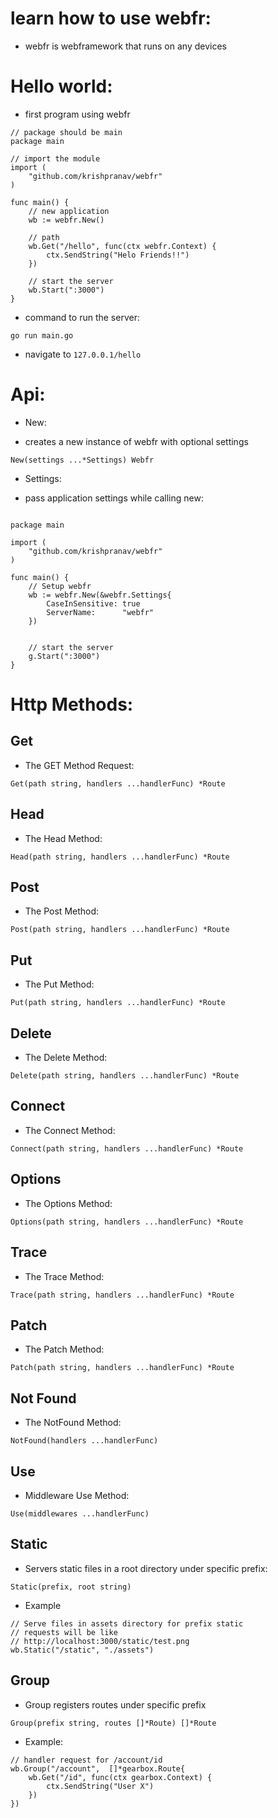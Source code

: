 # learn how to use webfr:

- webfr is webframework that runs on any devices

# Hello world:

- first program using webfr

```golang
// package should be main
package main

// import the module 
import (
    "github.com/krishpranav/webfr"
)

func main() {
    // new application
    wb := webfr.New()

    // path
    wb.Get("/hello", func(ctx webfr.Context) {
        ctx.SendString("Helo Friends!!")
    })

    // start the server
    wb.Start(":3000")
}
```

- command to run the server:
```
go run main.go
```

- navigate to ```127.0.0.1/hello```

# Api:

- New:

- creates a new instance of webfr with optional settings

```golang
New(settings ...*Settings) Webfr
```

- Settings:

- pass application settings while calling new:
```golang

package main

import (
    "github.com/krishpranav/webfr"
)

func main() {
    // Setup webfr
    wb := webfr.New(&webfr.Settings{
        CaseInSensitive: true
        ServerName:      "webfr"
    })


    // start the server
    g.Start(":3000")
}
```

# Http Methods:

## Get

- The GET Method Request:

```golang
Get(path string, handlers ...handlerFunc) *Route
```

## Head

- The Head Method:

```golang
Head(path string, handlers ...handlerFunc) *Route
```

## Post

- The Post Method:

```golang
Post(path string, handlers ...handlerFunc) *Route
```

## Put

- The Put Method:

```golang
Put(path string, handlers ...handlerFunc) *Route
```

## Delete

- The Delete Method:

```golang
Delete(path string, handlers ...handlerFunc) *Route
```

## Connect

- The Connect Method:

```golang
Connect(path string, handlers ...handlerFunc) *Route
```

## Options

- The Options Method:

```golang
Options(path string, handlers ...handlerFunc) *Route
```

## Trace

- The Trace Method:

```golang
Trace(path string, handlers ...handlerFunc) *Route
```

## Patch

- The Patch Method:

```golang
Patch(path string, handlers ...handlerFunc) *Route
```

## Not Found

- The NotFound Method:

```golang
NotFound(handlers ...handlerFunc)
```

## Use

- Middleware Use Method:

```golang
Use(middlewares ...handlerFunc)
```

## Static

- Servers static files in a root directory under specific prefix:

```golang
Static(prefix, root string)
```

- Example

```golang
// Serve files in assets directory for prefix static
// requests will be like 
// http://localhost:3000/static/test.png
wb.Static("/static", "./assets")
```

## Group

- Group registers routes under specific prefix

```golang
Group(prefix string, routes []*Route) []*Route
```

- Example:

```golang
// handler request for /account/id
wb.Group("/account",  []*gearbox.Route{
    wb.Get("/id", func(ctx gearbox.Context) {
        ctx.SendString("User X")
    })
})
```